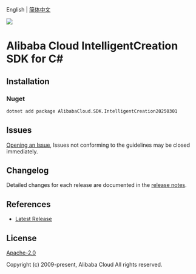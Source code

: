 English | [简体中文](README-CN.md)

![](https://aliyunsdk-pages.alicdn.com/icons/AlibabaCloud.svg)

# Alibaba Cloud IntelligentCreation SDK for C#

## Installation

### Nuget

```bash
dotnet add package AlibabaCloud.SDK.IntelligentCreation20250301
```

## Issues

[Opening an Issue](https://github.com/aliyun/alibabacloud-csharp-sdk/issues/new), Issues not conforming to the guidelines may be closed immediately.

## Changelog

Detailed changes for each release are documented in the [release notes](./ChangeLog.md).

## References

* [Latest Release](https://github.com/aliyun/alibabacloud-csharp-sdk/)

## License

[Apache-2.0](http://www.apache.org/licenses/LICENSE-2.0)

Copyright (c) 2009-present, Alibaba Cloud All rights reserved.
